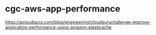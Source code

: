 # cgc-aws-app-performance
https://acloudguru.com/blog/engineering/cloudguruchallenge-improve-application-performance-using-amazon-elasticache
